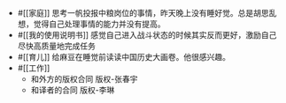 - #[[家庭]] 思考一帆投报中粮岗位的事情，昨天晚上没有睡好觉。总是胡思乱想，觉得自己处理事情的能力并没有提高。
- #[[我的使用说明书]] 感觉自己进入战斗状态的时候其实反而更好，激励自己尽快高质量地完成任务
- #[[育儿]] 给麻豆在睡觉前读读中国历史大画卷。他很感兴趣。
- #[[工作]]
    - 和外方的版权合同 版权-张春宇
    - 和译者的合同 版权-李琳
